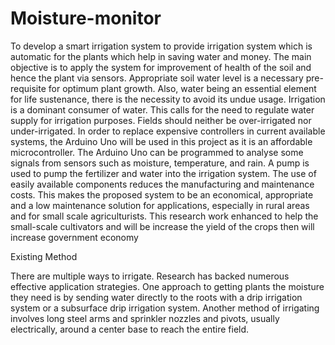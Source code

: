 # Moisture-monitor

To develop a smart irrigation system to provide irrigation system which is automatic for the plants which help in saving water and money. The main objective is to apply the system for improvement of health of the soil and hence the plant via sensors. Appropriate soil water level is a necessary pre-requisite for optimum plant growth. Also, water being an essential element for life sustenance, there is the necessity to avoid its undue usage. Irrigation is a dominant consumer of water. This calls for the need to regulate water supply for irrigation purposes. Fields should neither be over-irrigated nor under-irrigated. In order to replace expensive controllers in current available systems, the Arduino Uno will be used in this project as it is an affordable microcontroller. The Arduino Uno can be programmed to analyse some signals from sensors such as moisture, temperature, and rain. A pump is used to pump the fertilizer and water into the irrigation system. The use of easily available components reduces the manufacturing and maintenance costs. This makes the proposed system to be an economical, appropriate and a low maintenance solution for applications, especially in rural areas and for small scale agriculturists. This research work enhanced to help the small-scale cultivators and will be increase the yield of the crops then will increase government economy

Existing Method

There are multiple ways to irrigate. Research has backed numerous effective application strategies. One approach to getting plants the moisture they need is by sending water directly to the roots with a drip irrigation system or a subsurface drip irrigation system. Another method of irrigating involves long steel arms and sprinkler nozzles and pivots, usually electrically, around a center base to reach the entire field. 
